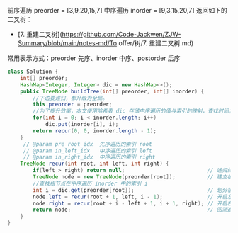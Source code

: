  前序遍历 preorder = [3,9,20,15,7] 中序遍历 inorder = [9,3,15,20,7] 返回如下的二叉树： 



- [7. 重建二叉树](https://github.com/Code-Jackwen/ZJW-Summary/blob/main/notes-md/To offer/树/7. 重建二叉树.md)





 常用表示方式：preorder 先序、inorder 中序、postorder 后序 

````java
class Solution {
    int[] preorder;
    HashMap<Integer, Integer> dic = new HashMap<>();
    public TreeNode buildTree(int[] preorder, int[] inorder) {
        //下边要递归，都升级为全局。
        this.preorder = preorder;
        //为了提升效率，本文使用哈希表 dic 存储中序遍历的值与索引的映射，查找时间复杂度为 O(1)
        for(int i = 0; i < inorder.length; i++)
            dic.put(inorder[i], i);
        return recur(0, 0, inorder.length - 1);
    }
     // @param pre_root_idx  先序遍历的索引 root
     // @param in_left_idx   中序遍历的索引 left
     // @param in_right_idx  中序遍历的索引 right
    TreeNode recur(int root, int left, int right) {
        if(left > right) return null;                          // 递归终止
        TreeNode node = new TreeNode(preorder[root]);          // 建立根节点
        //查找根节点在中序遍历 inorder 中的索引 i 
        int i = dic.get(preorder[root]);                       // 划分根节点、左子树、右子树
        node.left = recur(root + 1, left, i - 1);              // 开启左子树递归
        node.right = recur(root + i - left + 1, i + 1, right); // 开启右子树递归
        return node;                                           // 回溯返回根节点
    }
}
````

